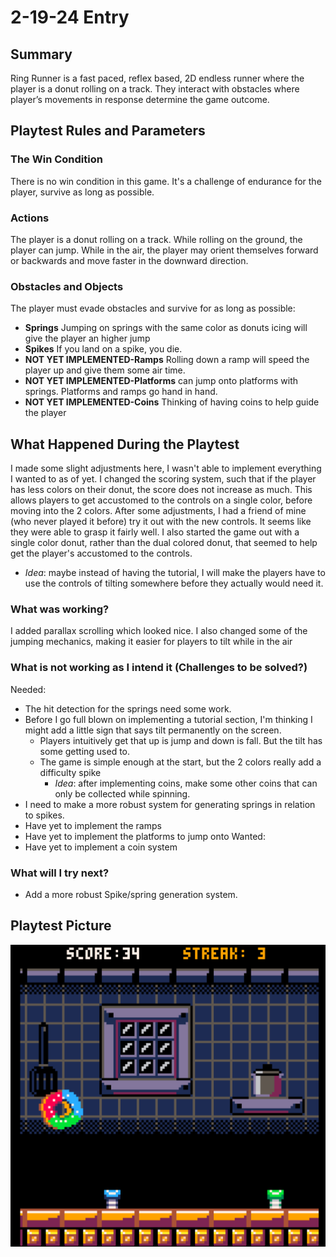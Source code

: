 # 2-19-24 Entry
## Summary
<!-- *Two Sentences: What your game is. What are your design values. This should be your elevator pitch.* -->

Ring Runner is a fast paced, reflex based, 2D endless runner where the player is a donut rolling on a track. They interact with obstacles where player’s movements in response determine the game outcome.

## Playtest Rules and Parameters

### The Win Condition
There is no win condition in this game. It's a challenge of endurance for the player, survive as long as possible. 

### Actions
The player is a donut rolling on a track. While rolling on the ground, the player can jump. While in the air, the player may orient themselves forward or backwards and move faster in the downward direction. 

### Obstacles and Objects
The player must evade obstacles and survive for as long as possible:
- **Springs** Jumping on springs with the same color as donuts icing will give the player an higher jump
- **Spikes** If you land on a spike, you die.
- **NOT YET IMPLEMENTED-Ramps** Rolling down a ramp will speed the player up and give them some air time. 
- **NOT YET IMPLEMENTED-Platforms** can jump onto platforms with springs. Platforms and ramps go hand in hand.
- **NOT YET IMPLEMENTED-Coins** Thinking of having coins to help guide the player

## What Happened During the Playtest
I made some slight adjustments here, I wasn't able to implement everything I wanted to as of yet. I changed the scoring system, such that if the player has less colors on their donut, the score does not increase as much. This allows players to get accustomed to the controls on a single color, before moving into the 2 colors.
After some adjustments, I had a friend of mine (who never played it before) try it out with the new controls. It seems like they were able to grasp it fairly well. I also started the game out with a single color donut, rather than the dual colored donut, that seemed to help get the player's accustomed to the controls.
- *Idea*: maybe instead of having the tutorial, I will make the players have to use the controls of tilting somewhere before they actually would need it.

### What was working? 
I added parallax scrolling which looked nice. I also changed some of the jumping mechanics, making it easier for players to tilt while in the air

### What is not working as I intend it (Challenges to be solved?)
Needed:
- The hit detection for the springs need some work. 
- Before I go full blown on implementing a tutorial section, I'm thinking I might add a little sign that says tilt permanently on the screen.
  - Players intuitively get that up is jump and down is fall. But the tilt has some getting used to. 
  - The game is simple enough at the start, but the 2 colors really add a difficulty spike 
    - *Idea*: after implementing coins, make some other coins that can only be collected while spinning. 
- I need to make a more robust system for generating springs in relation to spikes.   
- Have yet to implement the ramps
- Have yet to implement the platforms to jump onto
Wanted:
- Have yet to implement a coin system

### What will I try next? 
- Add a more robust Spike/spring generation system.

## Playtest Picture
![alt_text](img\20240221_ring_runner.png "Picture")


